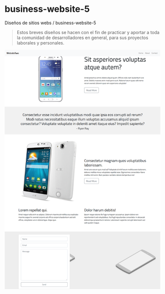 # business-website-5

Diseños de sitios webs / business-website-5
> Estos breves diseños se hacen con el fin de practicar y aportar a toda la comunidad de desarrolladores en general, para sus proyectos laborales y personales.

![preview web site.](https://github.com/brayangomez22/business-website-5/blob/master/src/img/preview.png)

